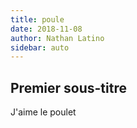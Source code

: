 ```yaml
---
title: poule
date: 2018-11-08
author: Nathan Latino
sidebar: auto
---
```


##  Premier sous-titre

<Container type="info">

J'aime le poulet

</Container>